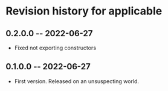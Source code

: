 # Revision history for applicable

## 0.2.0.0 -- 2022-06-27

* Fixed not exporting constructors

## 0.1.0.0 -- 2022-06-27

* First version. Released on an unsuspecting world.
